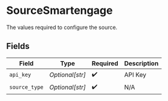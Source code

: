 # SourceSmartengage

The values required to configure the source.


## Fields

| Field              | Type               | Required           | Description        |
| ------------------ | ------------------ | ------------------ | ------------------ |
| `api_key`          | *Optional[str]*    | :heavy_check_mark: | API Key            |
| `source_type`      | *Optional[str]*    | :heavy_check_mark: | N/A                |